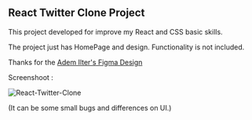 ## React Twitter Clone Project

This project developed for improve my React and CSS basic skills.

The project just has HomePage and design. Functionality is not included.

Thanks for the  [Adem Ilter's Figma Design](https://www.figma.com/community/file/828238020486398872/twitter-web)

Screenshoot :

![React-Twitter-Clone](https://i.ibb.co/m4SRpYX/image.png)



(It can be some small bugs and differences on UI.)

